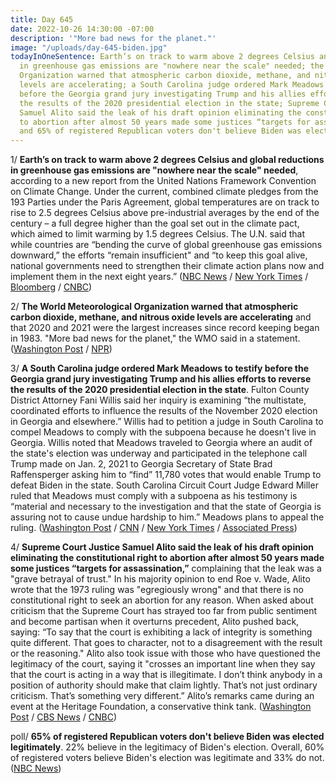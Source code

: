 ```yaml
---
title: Day 645
date: 2022-10-26 14:30:00 -07:00
description: '"More bad news for the planet."'
image: "/uploads/day-645-biden.jpg"
todayInOneSentence: Earth’s on track to warm above 2 degrees Celsius and  global reductions
  in greenhouse gas emissions are "nowhere near the scale" needed; the World Meteorological
  Organization warned that atmospheric carbon dioxide, methane, and nitrous oxide
  levels are accelerating; a South Carolina judge ordered Mark Meadows to testify
  before the Georgia grand jury investigating Trump and his allies efforts to reverse
  the results of the 2020 presidential election in the state; Supreme Court Justice
  Samuel Alito said the leak of his draft opinion eliminating the constitutional right
  to abortion after almost 50 years made some justices “targets for assassination”;
  and 65% of registered Republican voters don't believe Biden was elected legitimately.
---
```


1/ **Earth’s on track to warm above 2 degrees Celsius and  global reductions in greenhouse gas emissions are "nowhere near the scale" needed**, according to a new report from the United Nations Framework Convention on Climate Change. Under the current, combined climate pledges from the 193 Parties under the Paris Agreement, global temperatures are on track to rise to 2.5 degrees Celsius above pre-industrial averages by the end of the century – a full degree higher than the goal set out in the climate pact, which aimed to limit warming by 1.5 degrees Celsius. The U.N. said that while countries are “bending the curve of global greenhouse gas emissions downward,” the efforts “remain insufficient" and “to keep this goal alive, national governments need to strengthen their climate action plans now and implement them in the next eight years.” ([NBC News](https://www.nbcnews.com/news/world/world-emissions-paris-climate-targets-un-report-rcna54044) / [New York Times](https://www.nytimes.com/2022/10/26/climate/un-climate-pledges-warming.html) / [Bloomberg](https://www.bloomberg.com/news/articles/2022-10-26/global-warming-to-hit-catastrophic-2c-even-if-governments-meet-climate-targets?srnd=politics-vp&sref=MIBMEEoj) / [CNBC](https://www.cnbc.com/2022/10/26/emissions-reductions-pledges-nowhere-near-whats-needed-un-says-.html))

2/ **The World Meteorological Organization warned that atmospheric carbon dioxide, methane, and nitrous oxide levels are accelerating** and that 2020 and 2021 were the largest increases since record keeping began in 1983. "More bad news for the planet," the WMO said in a statement. ([Washington Post](https://www.washingtonpost.com/climate-environment/2022/10/26/united-nations-climate-pledges-report/) / [NPR](https://www.npr.org/2022/10/26/1131671933/greenhouse-gases-record-climate-pledges-un))

3/ **A South Carolina judge ordered Mark Meadows to testify before the Georgia grand jury investigating Trump and his allies efforts to reverse the results of the 2020 presidential election in the state**. Fulton County District Attorney Fani Willis said her inquiry is examining “the multistate, coordinated efforts to influence the results of the November 2020 election in Georgia and elsewhere.” Willis had to petition a judge in South Carolina to compel Meadows to comply with the subpoena because he doesn't live in Georgia. Willis noted that Meadows traveled to Georgia where an audit of the state's election was underway and participated in the telephone call Trump made on Jan. 2, 2021 to Georgia Secretary of State Brad Raffensperger asking him to “find” 11,780 votes that would enable Trump to defeat Biden in the state. South Carolina Circuit Court Judge Edward Miller ruled that Meadows must comply with a subpoena as his testimony is “material and necessary to the investigation and that the state of Georgia is assuring not to cause undue hardship to him.” Meadows plans to appeal the ruling. ([Washington Post](https://www.washingtonpost.com/national-security/2022/10/26/meadows-trump-georgia-grand-jury/) / [CNN](https://www.cnn.com/2022/10/26/politics/mark-meadows-georgia-election-grand-jury/index.html) / [New York Times](https://www.nytimes.com/2022/10/26/us/meadows-testify-georgia-election-trump.html) / [Associated Press](https://apnews.com/article/mark-meadows-georgia-ordered-to-testify-698723852274be361fd7b427c13d1752))

4/ **Supreme Court Justice Samuel Alito said the leak of his draft opinion eliminating the constitutional right to abortion after almost 50 years made some justices “targets for assassination,”** complaining that the leak was a "grave betrayal of trust." In his majority opinion to end Roe v. Wade, Alito wrote that the 1973 ruling was "egregiously wrong" and that there is no constitutional right to seek an abortion for any reason. When asked about criticism that the Supreme Court has strayed too far from public sentiment and become partisan when it overturns precedent, Alito pushed back, saying: “To say that the court is exhibiting a lack of integrity is something quite different. That goes to character, not to a disagreement with the result or the reasoning." Alito also took issue with those who have questioned the legitimacy of the court, saying it "crosses an important line when they say that the court is acting in a way that is illegitimate. I don’t think anybody in a position of authority should make that claim lightly. That’s not just ordinary criticism. That’s something very different.” Alito’s remarks came during an event at the Heritage Foundation, a conservative think tank. ([Washington Post](https://www.washingtonpost.com/politics/2022/10/25/justice-alito-says-leaked-abortion-opinion-made-majority-targets-assassination/) / [CBS News](https://www.cbsnews.com/news/alito-supreme-court-abortion-opinion-leak-targets-for-assassination/) / [CNBC](https://www.cnbc.com/2022/10/26/alito-says-leaked-abortion-opinion-made-conservative-justices-targets-for-assassination.html))

poll/ **65% of registered Republican voters don't believe Biden was elected legitimately**. 22% believe in the legitimacy of Biden's election. Overall, 60% of registered voters believe Biden's election was legitimate and 33% do not. ([NBC News](https://www.nbcnews.com/meet-the-press/meetthepressblog/two-thirds-republicans-still-dont-believe-biden-was-elected-legitimate-rcna53880))